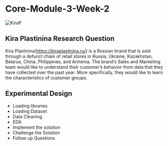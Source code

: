 # Core-Module-3-Week-2

![KiraP](https://user-images.githubusercontent.com/99291087/172064773-992ffb89-df14-4d4d-b2d6-2cf9f661b8e2.jpg)

## Kira Plastinina Research Question

Kira Plastinina(https://kiraplastinina.ru/) is a Russian brand that is sold through a defunct chain of retail stores in Russia, Ukraine, Kazakhstan, Belarus, China, Philippines, and Armenia. The brand’s Sales and Marketing team would like to understand their customer’s behavior from data that they have collected over the past year. More specifically, they would like to learn the characteristics of customer groups.

## Experimental Design
 
- Loading libraries
- Loading Dataset
- Data Cleaning
- EDA
- Implement the solution
- Challenge the Solution
- Follow up Questions


